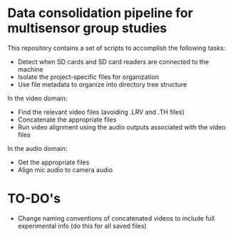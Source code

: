 # Data consolidation pipeline for multisensor group studies

This repository contains a set of scripts to accomplish the following tasks:
* Detect when SD cards and SD card readers are connected to the machine
* Isolate the project-specific files for organization
* Use file metadata to organize into directory tree structure

In the video domain:
* Find the relevant video files (avoiding .LRV and .TH files)
* Concatenate the appropriate files
* Run video alignment using the audio outputs associated with the video files

In the audio domain:
* Get the appropriate files
* Align mic audio to camera audio

# TO-DO's
* Change naming conventions of concatenated videos to include full experimental info (do this for all saved files)